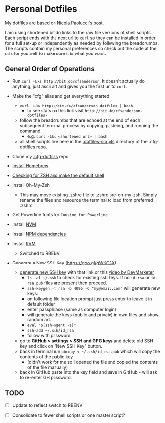 # Personal Dotfiles

My dotfiles are based on [Nicola Paolucci's post](https://developer.atlassian.com/blog/2016/02/best-way-to-store-dotfiles-git-bare-repo/). 

I am using shortened bit.do links to the raw file versions of shell scripts. Each script ends with the next url to `curl` so they can be installed in order for a full set-up or independently as needed by following the breadcrumbs. The scripts contain my personal preferences so check out the code at the urls for yourself to make sure it is what you want.

## General Order of Operations  

- Run `curl -Lks http://bit.do/cfsanderson`. It doesn't actually do anything, just ascii art and gives you the first url to `curl`.

- Make the "cfg" alias and get everything started
  - `curl -Lks http://bit.do/cfsanderson-dotfiles | bash`
    - to see stats on this link visit `http://bit.do/cfsanderson-dotfiles-`
  - follow the breadcrumbs that are echoed at the end of each subsequent terminal process by copying, pasteing, and running the command.
    - e.g. `curl -Lks <shortened url> | bash`
  - all shell scripts live here in the [.dotfiles-scripts](https://github.com/cfsanderson/cfg-dotfiles/tree/master/.dotfiles-scripts) directory of the .cfg-dotfiles repo.

- Clone my [.cfg-dotfiles](https://github.com/cfsanderson/cfg-dotfiles) repo

- [Install Homebrew](https://brew.sh/)

- [Checking for ZSH and make the default shell](https://github.com/robbyrussell/oh-my-zsh/wiki/Installing-ZSH)

- Install Oh-My-Zsh
  - This may move existing .zshrc file to .zshrc.pre-oh-my-zsh. Simply rename the files and resource the terminal to load from preferred .zshrc

- Get Powerline fonts for `Cousine for Powerline`

- Install [NVM](https://gist.github.com/cfsanderson/32bc37416c1373c5314d9ea98146fa7c)

- Install [NPM dependencies](https://gist.github.com/cfsanderson/087f5fd991a7b8edff0bcc5e451e2fef)

- Install [RVM](https://gist.github.com/cfsanderson/b4aad70c323058c309d2da5b0e2ffb70)
  - Switched to RBENV

- Generate a New SSH Key (https://goo.gl/gWKCSX)
  - [generate new SSH key](https://help.github.com/articles/generating-a-new-ssh-key-and-adding-it-to-the-ssh-agent/) with that link or this [video by DevMarketer](https://www.youtube.com/watch?v=H5qNpRGB7Qw)
    - `ls -al ~/.ssh` to check for existing ssh keys. If no `id-rsa` or `id-rsa.pub` files are present then proceed.
    - `ssh-keygen -t rsa -b 4096 -C "my@email.com"` will generate new keys.
    - on following file location prompt just press enter to leave it in default folder
    - enter passphrase (same as computer login)
    - will generate the keys (public and private) in own files and show random art.
    - `eval "$(ssh-agent -s)"`
    - `ssh-add ~/.ssh/id_rsa`
    - follow with password
  - go to **GitHub > settings > SSH and GPG keys** and delete old SSH key and click on "New SSH Key" button.
  - back in terminal run `pbcopy < ~/.ssh/id_rsa.pub` which will copy the contents of the public key
    - (didn't work for me so I opened the file and copied the contents of the file manually)
  - back in GitHub paste into the key field and save in GitHub - will ask to re-enter GH password.


## TODO
- [ ] Update to reflect switch to RBENV
- [ ] Consolidate to fewer shell scripts or one master script?
    
